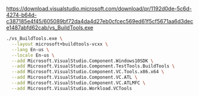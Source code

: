 https://download.visualstudio.microsoft.com/download/pr/1192d0de-5c6d-4274-b64d-c387185e4f45/605089bf72da4da4d27eb0cfcec569ed61f5cf5671aa6d3dece1487abfd62cab/vs_BuildTools.exe

```sh
./vs_BuildTools.exe \
  --layout microsoft+buildtools-vcxx \
  --lang En-us \
  --locale En-us \
  --add Microsoft.VisualStudio.Component.Windows10SDK \
  --add Microsoft.VisualStudio.Component.TestTools.BuildTools \
  --add Microsoft.VisualStudio.Component.VC.Tools.x86.x64 \
  --add Microsoft.VisualStudio.Component.VC.ATL \
  --add Microsoft.VisualStudio.Component.VC.ATLMFC \
  --add Microsoft.VisualStudio.Workload.VCTools
```
